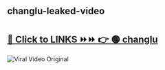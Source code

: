 
 ## changlu-leaked-video 

# <h2><a href="https://clipsfans.com/changlu&ref=git">🔗 Click to LINKS ⏩⏩ 👉 🟢 changlu </a></h2>

<a href="https://clipsfans.com/changlu&ref=git" rel="nofollow" data-target="animated-image.originalLink"><img src="https://i.ibb.co.com/xMMVF88/686577567.gif" alt="Viral Video Original" style="max-width: 100%; display: inline-block;" data-target="animated-image.originalImage"></a>
